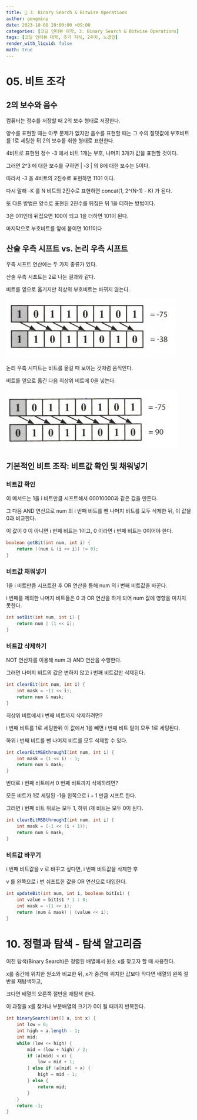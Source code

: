```yaml
---
title: 🦊 3. Binary Search & Bitwise Operations
author: gengminy
date: 2023-10-08 20:00:00 +09:00
categories: [코딩 인터뷰 대학, 3. Binary Search & Bitwise Operations]
tags: [코딩 인터뷰 대학, 추가 지식, 2주차, 노경민]
render_with_liquid: false
math: true
---
```


# 05. 비트 조각

## 2의 보수와 음수

컴퓨터는 정수를 저장할 때 2의 보수 형태로 저장한다.

양수를 표현할 때는 아무 문제가 없지만 음수를 표현할 때는 그 수의 절댓값에 부호비트를 1로 세팅한 뒤 2의 보수를 취한 형태로 표현한다.

4비트로 표현된 정수 -3 에서 비트 1개는 부호, 나머지 3개가 값을 표현할 것이다.

그러면 2^3 에 대한 보수를 구하면 | -3 | 의 8에 대한 보수는 5이다.

따라서 -3 을 4비트의 2진수로 표현하면 1101 이다.

다시 말해 -K 를 N 비트의 2진수로 표현하면 concat(1, 2^(N-1) - K) 가 된다.

또 다른 방법은 양수로 표현된 2진수를 뒤집은 뒤 1을 더하는 방법이다.

3은 011인데 뒤집으면 100이 되고 1을 더하면 101이 된다.

마지막으로 부호비트를 앞에 붙이면 1011이다

## 산술 우측 시프트 vs. 논리 우측 시프트

우측 시프트 연산에는 두 가지 종류가 있다.

산술 우측 시프트는 2로 나눈 결과와 같다.

비트를 옆으로 옮기지만 최상위 부호비트는 바뀌지 않는다.

![](/assets/img/gengminy/coding-interview-univ/binary-search/1.png)

논리 우측 시피트는 비트를 옮길 때 보이는 것처럼 움직인다.

비트를 옆으로 옮긴 다음 최상위 비트에 0을 넣는다.

![](/assets/img/gengminy/coding-interview-univ/binary-search/2.png)

## 기본적인 비트 조작: 비트값 확인 및 채워넣기

### 비트값 확인

이 메서드는 1을 i 비트만큼 시프트해서 00010000과 같은 값을 만든다.

그 다음 AND 연산으로 num 의 i 번째 비트를 뺀 나머지 비트를 모두 삭제한 뒤, 이 값을 0과 비교한다.

이 값이 0 이 아니면 i 번째 비트는 1이고, 0 이라면 i 번째 비트는 0이어야 한다.

```java
boolean getBit(int num, int i) {
	return ((num & (i << i)) != 0);
}
```

### 비트값 채워넣기

1을 i 비트만큼 시프트한 후 OR 연산을 통해 num 의 i 번째 비트값을 바꾼다.

i 번째를 제외한 나머지 비트들은 0 과 OR 연산을 하게 되어 num 값에 영향을 미치지 못한다.

```java
int setBit(int num, int i) {
	return num | (1 << i);
}
```

### 비트값 삭제하기

NOT 연산자를 이용해 num 과 AND 연산을 수행한다.

그러면 나머지 비트의 값은 변하지 않고 i 번째 비트값만 삭제된다.

```java
int clearBit(int num, int i) {
	int mask = ~(1 << i);
	return num & mask;
}
```

최상위 비트에서 i 번째 비트까지 삭제하려면?

i 번째 비트를 1로 세팅한뒤 이 값에서 1을 빼면 i 번째 비트 밑이 모두 1로 세팅된다.

하위 i 번째 비트를 뺀 나머지 비트를 모두 삭제할 수 있다.

```java
int clearBitMSBthroughI(int num, int i) {
	int mask = (1 << i) - 1;
	return num & mask;
}
```

반대로 i 번째 비트에서 0 번째 비트까지 삭제하려면?

모든 비트가 1로 세팅된 -1을 왼쪽으로 i + 1 만큼 시프트 한다.

그러면 i 번째 비트 위로는 모두 1, 하위 i개 비트는 모두 0이 된다.

```java
int clearBitMSBthroughI(int num, int i) {
	int mask = (-1 << (i + 1));
	return num & mask;
}
```

### 비트값 바꾸기

i 번째 비트값을 v 로 바꾸고 싶다면, i 번째 비트값을 삭제한 후

v 를 왼쪽으로 i 번 쉬프트한 값을 OR 연산으로 대입한다.

```java
int updateBit(int num, int i, boolean bitIs1) {
	int value = bitIs1 ? 1 : 0;
	int mask = ~(1 << i);
	return (num & mask) | (value << i);
}
```

# 10. 정렬과 탐색 - 탐색 알고리즘

이진 탐색(Binary Search)은 정렬된 배열에서 원소 x를 찾고자 할 때 사용한다.

x를 중간에 위치한 원소와 비교한 뒤, x가 중간에 위치한 값보다 작다면 배열의 왼쪽 절반을 재탐색하고,

크다면 배열의 오른쪽 절반을 재탐색 한다.

이 과정을 x를 찾거나 부분배열의 크기가 0이 될 때까지 반복한다.

```java
int binarySearch(int[] a, int x) {
	int low = 0;
	int high = a.length - 1;
	int mid;
	while (low <= high) {
		mid = (low + high) / 2;
		if (a[mid] < x) {
			low = mid + 1;
		} else if (a[mid] > x) {
			high = mid - 1;
		} else {
			return mid;
		}
	}
	return -1;
}
```
